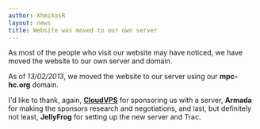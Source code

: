 ```yaml
---
author: XhmikosR
layout: news
title: Website was moved to our own server
---
```


As most of the people who visit our website may have noticed,
we have moved the website to our own server and domain.

As of *13/02/2013*, we moved the website to our server using our **mpc-hc.org** domain.

I'd like to thank, again, **[CloudVPS](http://www.cloudvps.com/)**
for sponsoring us with a server, **Armada** for making the sponsors
research and negotiations, and last, but definitely not least, **JellyFrog**
for setting up the new server and Trac.
